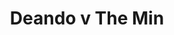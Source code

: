 ---
year: "1992"									
game: "Deando"									
title: "Deando v The Min"									
gameLocation: ""									
gameDate: "/1992"									
result: ""									
resultType: ""									
type: "game"									
---